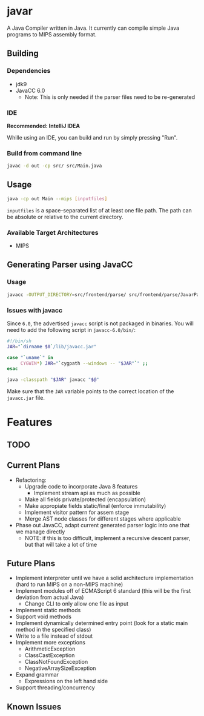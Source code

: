 # javar

A Java Compiler written in Java.  It currently can compile simple Java programs to MIPS assembly format.

## Building

### Dependencies
* jdk9
* JavaCC 6.0
  * Note: This is only needed if the parser files need to be re-generated

### IDE

**Recommended: IntelliJ IDEA**

Whille using an IDE, you can build and run by simply pressing "Run".

### Build from command line

```bash
javac -d out -cp src/ src/Main.java
```

## Usage

```bash
java -cp out Main --mips [inputfiles]
```

`inputfiles` is a space-separated list of at least one file path. The path can be absolute or relative to the current directory.

### Available Target Architectures

* MIPS

## Generating Parser using JavaCC

### Usage


```bash
javacc -OUTPUT_DIRECTORY=src/frontend/parse/ src/frontend/parse/JavarParser.jj
```

### Issues with javacc

Since `6.0`, the advertised `javacc` script is not packaged in binaries.  You will need to add the following script in `javacc-6.0/bin/`:

```bash
#!/bin/sh
JAR="`dirname $0`/lib/javacc.jar"

case "`uname`" in
     CYGWIN*) JAR="`cygpath --windows -- "$JAR"`" ;;
esac

java -classpath "$JAR" javacc "$@"

```

Make sure that the `JAR` variable points to the correct location of the `javacc.jar` file.

# Features

## TODO

## Current Plans
* Refactoring:
  * Upgrade code to incorporate Java 8 features
    * Implement stream api as much as possible
  * Make all fields private/protected (encapsulation)
  * Make appropiate fields static/final (enforce immutability)
  * Implement visitor pattern for assem stage
  * Merge AST node classes for different stages where applicable
* Phase out JavaCC, adapt current generated parser logic into one that we manage directly
  * NOTE: if this is too difficult, implement a recursive descent parser, but that will take a lot of time

## Future Plans
* Implement interpreter until we have a solid architecture implementation (hard to run MIPS on a non-MIPS machine)
* Implement modules off of ECMAScript 6 standard (this will be the first deviation from actual Java)
  * Change CLI to only allow one file as input
* Implement static methods
* Support void methods
* Implement dynamically determined entry point (look for a static main method in the specified class)
* Write to a file instead of stdout
* Implement more exceptions
  * ArithmeticException
  * ClassCastException
  * ClassNotFoundException
  * NegativeArraySizeException
* Expand grammar
  * Expressions on the left hand side
* Support threading/concurrency

## Known Issues
